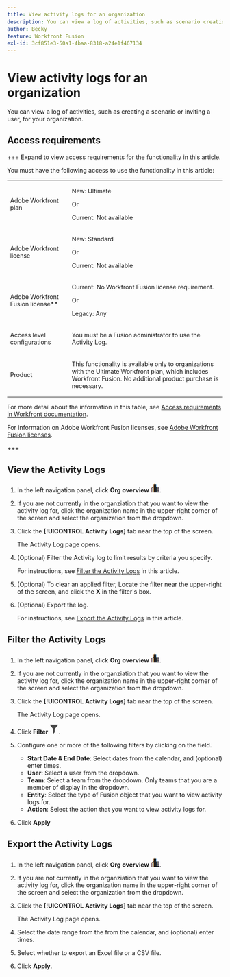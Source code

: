 ```yaml
---
title: View activity logs for an organization
description: You can view a log of activities, such as scenario creation or activation, for your organization.
author: Becky
feature: Workfront Fusion
exl-id: 3cf851e3-50a1-4baa-8318-a24e1f467134
---
```

# View activity logs for an organization

You can view a log of activities, such as creating a scenario or inviting a user, for your organization.

## Access requirements

+++ Expand to view access requirements for the functionality in this article.

You must have the following access to use the functionality in this article:

<table style="table-layout:auto">
 <col> 
 <col> 
 <tbody> 
  <tr> 
   <td role="rowheader">Adobe Workfront plan</td>
   <td> <p>New: Ultimate</p> <p>Or</p> <p>Current: Not available</p></td> 
  </tr> 
  <tr data-mc-conditions=""> 
   <td role="rowheader">Adobe Workfront license</td> 
   <td> <p>New: Standard</p><p>Or</p><p>Current: Not available</p> </td> 
  </tr> 
  <tr> 
   <td role="rowheader">Adobe Workfront Fusion license**</td> 
   <td>
   <p>Current: No Workfront Fusion license requirement.</p>
   <p>Or</p>
   <p>Legacy: Any </p>
   </td> 
  </tr> 
   <tr> 
   <td role="rowheader">Access level configurations</td> 
   <td> <p>You must be a Fusion administrator to use the Activity Log.</p></td> 
  </tr> 
  <tr> 
   <td role="rowheader">Product</td> 
   <td>
   <p>This functionality is available only to organizations with the Ultimate Workfront plan, which includes Workfront Fusion. No additional product purchase is necessary.</p>
   </td> 
  </tr>
 </tbody> 
</table>

For more detail about the information in this table, see [Access requirements in Workfront documentation](/help/workfront-fusion/references/licenses-and-roles/access-level-requirements-in-documentation.md).

For information on Adobe Workfront Fusion licenses, see [Adobe Workfront Fusion licenses](/help/workfront-fusion/set-up-and-manage-workfront-fusion/licensing-operations-overview/license-automation-vs-integration.md).

+++



## View the Activity Logs

1. In the left navigation panel, click **Org overview** ![Org overview icon](assets/org-overview-icon.png).
1. If you are not currently in the organziation that you want to view the activity log for, click the organization name in the upper-right corner of the screen and select the organization from the dropdown.
1. Click the **[!UICONTROL Activity Logs]** tab near the top of the screen.

   The Activity Log page opens.
1. (Optional) Filter the Activity log to limit results by criteria you specify.

   For instructions, see [Filter the Activity Logs](#filter-the-activity-logs) in this article.
1. (Optional) To clear an applied filter, Locate the filter near the upper-right of the screen, and click the **X** in the filter's box.
1. (Optional) Export the log.

   For instructions, see [Export the Activity Logs](#export-the-activity-logs) in this article.


## Filter the Activity Logs

1. In the left navigation panel, click **Org overview** ![Org overview icon](assets/org-overview-icon.png).
1. If you are not currently in the organziation that you want to view the activity log for, click the organization name in the upper-right corner of the screen and select the organization from the dropdown.
1. Click the **[!UICONTROL Activity Logs]** tab near the top of the screen.

   The Activity Log page opens.
1. Click **Filter** ![Filter icon](assets/filter-activity-log.png).
1. Configure one or more of the following filters by clicking on the field.

   * **Start Date & End Date**: Select dates from the calendar, and (optional) enter times.
   * **User**: Select a user from the dropdown.
   * **Team**: Select a team from the dropdown. Only teams that you are a member of display in the dropdown.
   * **Entity**: Select the type of Fusion object that you want to view activity logs for. 
   * **Action**: Select the action that you want to view activity logs for.

1. Click **Apply**

## Export the Activity Logs

1. In the left navigation panel, click **Org overview** ![Org overview icon](assets/org-overview-icon.png).
1. If you are not currently in the organziation that you want to view the activity log for, click the organization name in the upper-right corner of the screen and select the organization from the dropdown.
1. Click the **[!UICONTROL Activity Logs]** tab near the top of the screen.

   The Activity Log page opens.
1. Select the date range from the from the calendar, and (optional) enter times.
1. Select whether to export an Excel file or a CSV file.
1. Click **Apply**.

